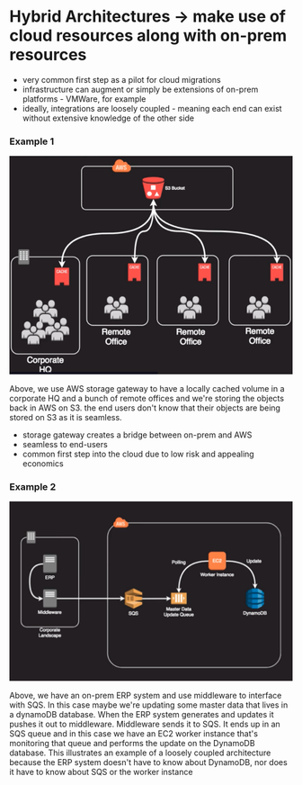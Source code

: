 # Hybrid Architectures -> make use of cloud resources along with on-prem resources

- very common first step as a pilot for cloud migrations
- infrastructure can augment or simply be extensions of on-prem platforms - VMWare, for example
- ideally, integrations are loosely coupled - meaning each end can exist without extensive knowledge of the other side

### Example 1
![alt text](hybrid_ex_1.png)

Above,
we use AWS storage gateway to have a locally cached volume in a corporate HQ and a bunch of remote offices and we're storing the objects back in AWS on S3. the end users don't know that their objects are being stored on S3 as it is seamless.
   - storage gateway creates a bridge between on-prem and AWS
   - seamless to end-users
   - common first step into the cloud due to low risk and appealing economics

### Example 2
![alt text](hybrid_ex_2.png)

Above,
we have an on-prem ERP system and use middleware to interface with SQS. In this case maybe we're updating some master data that lives in a dynamoDB database. When the ERP system generates and updates it pushes it out to middleware. Middleware sends it to SQS. It ends up in an SQS queue and in this case we have an EC2 worker instance that's monitoring that queue and performs the update on the DynamoDB database. This illustrates an example of a loosely coupled architecture because the ERP system doesn't have to know about DynamoDB, nor does it have to know about SQS or the worker instance
